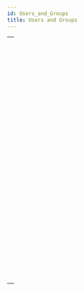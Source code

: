 ```yaml
---
id: Users_and_Groups
title: Users and Groups
---
```



||
|---|
|[<!-- INCLUDE #_command_.BLOB TO USERS.Syntax -->](../../commands-legacy/blob-to-users.md)<br/>|
|[<!-- INCLUDE #_command_.CHANGE CURRENT USER.Syntax -->](../../commands-legacy/change-current-user.md)<br/>|
|[<!-- INCLUDE #_command_.CHANGE PASSWORD.Syntax -->](../../commands-legacy/change-password.md)<br/>|
|[<!-- INCLUDE #_command_.Current user.Syntax -->](../../commands-legacy/current-user.md)<br/>|
|[<!-- INCLUDE #_command_.DELETE USER.Syntax -->](../../commands-legacy/delete-user.md)<br/>|
|[<!-- INCLUDE #_command_.EDIT ACCESS.Syntax -->](../../commands-legacy/edit-access.md)<br/>|
|[<!-- INCLUDE #_command_.Get default user.Syntax -->](../../commands-legacy/get-default-user.md)<br/>|
|[<!-- INCLUDE #_command_.Get group access.Syntax -->](../../commands-legacy/get-group-access.md)<br/>|
|[<!-- INCLUDE #_command_.GET GROUP LIST.Syntax -->](../../commands-legacy/get-group-list.md)<br/>|
|[<!-- INCLUDE #_command_.GET GROUP PROPERTIES.Syntax -->](../../commands-legacy/get-group-properties.md)<br/>|
|[<!-- INCLUDE #_command_.Get plugin access.Syntax -->](../../commands-legacy/get-plugin-access.md)<br/>|
|[<!-- INCLUDE #_command_.GET USER LIST.Syntax -->](../../commands-legacy/get-user-list.md)<br/>|
|[<!-- INCLUDE #_command_.GET USER PROPERTIES.Syntax -->](../../commands-legacy/get-user-properties.md)<br/>|
|[<!-- INCLUDE #_command_.Is user deleted.Syntax -->](../../commands-legacy/is-user-deleted.md)<br/>|
|[<!-- INCLUDE #_command_.SET GROUP ACCESS.Syntax -->](../../commands-legacy/set-group-access.md)<br/>|
|[<!-- INCLUDE #_command_.Set group properties.Syntax -->](../../commands-legacy/set-group-properties.md)<br/>|
|[<!-- INCLUDE #_command_.SET PLUGIN ACCESS.Syntax -->](../../commands-legacy/set-plugin-access.md)<br/>|
|[<!-- INCLUDE #_command_.SET USER ALIAS.Syntax -->](../../commands-legacy/set-user-alias.md)<br/>|
|[<!-- INCLUDE #_command_.Set user properties.Syntax -->](../../commands-legacy/set-user-properties.md)<br/>|
|[<!-- INCLUDE #_command_.User in group.Syntax -->](../../commands-legacy/user-in-group.md)<br/>|
|[<!-- INCLUDE #_command_.USERS TO BLOB.Syntax -->](../../commands-legacy/users-to-blob.md)<br/>|
|[<!-- INCLUDE #_command_.Validate password.Syntax -->](../../commands-legacy/validate-password.md)<br/>|
